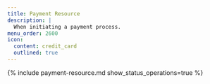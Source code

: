 ```yaml
---
title: Payment Resource
description: |
  When initiating a payment process.
menu_order: 2600
icon:
  content: credit_card
  outlined: true
---
```


{% include payment-resource.md show_status_operations=true %}

